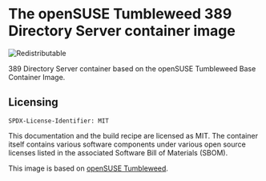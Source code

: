 # The openSUSE Tumbleweed 389 Directory Server container image
![Redistributable](https://img.shields.io/badge/Redistributable-Yes-green)

389 Directory Server container based on the openSUSE Tumbleweed Base Container Image.

## Licensing

`SPDX-License-Identifier: MIT`

This documentation and the build recipe are licensed as MIT.
The container itself contains various software components under various open source licenses listed in the associated
Software Bill of Materials (SBOM).

This image is based on [openSUSE Tumbleweed](https://get.opensuse.org/tumbleweed/).
